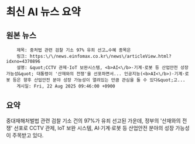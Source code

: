 # 최신 AI 뉴스 요약

## 원본 뉴스
		제목: 중처법 관련 검찰 기소 97% 유죄 선고…수혜 종목은
		링크: https:\/\/news.einfomax.co.kr\/news\/articleView.html?idxno=4370896
		설명: &quot;CCTV 관제·IoT 보완시스템, <b>AI<\/b>·기계·로봇 등 산업안전 성장가능성&quot; 대통령이 '산재와의 전쟁'을 선포하면서... 인공지능(<b>AI<\/b>)·기계·로봇 등은 향후 산업안전 분야 성장 가능성이 열려있는 만큼 관심을 둘 수 있다&quot;고... 
		게시일: Fri, 22 Aug 2025 09:46:00 +0900


## 요약
중대재해처벌법 관련 검찰 기소 건의 97%가 유죄 선고된 가운데, 정부의 '산재와의 전쟁' 선포로 CCTV 관제, IoT 보완 시스템, AI·기계·로봇 등 산업안전 분야의 성장 가능성이 주목받고 있다.
